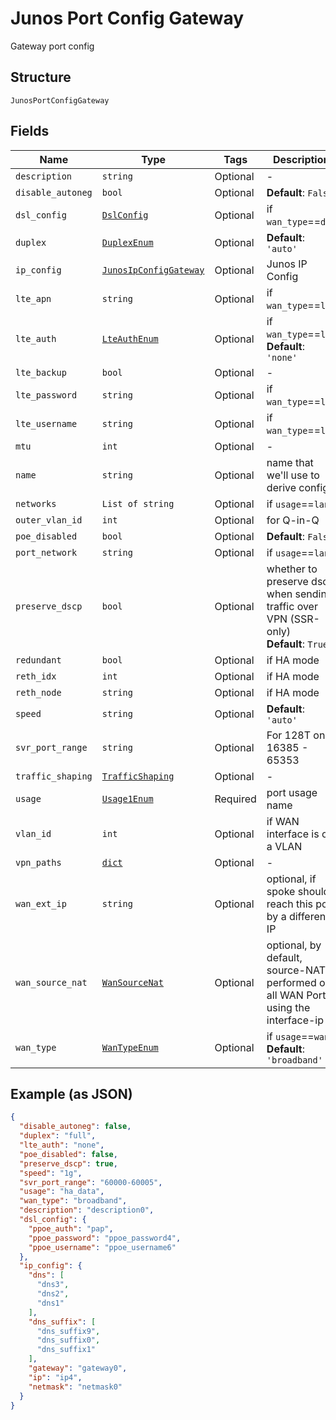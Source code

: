 
# Junos Port Config Gateway

Gateway port config

## Structure

`JunosPortConfigGateway`

## Fields

| Name | Type | Tags | Description |
|  --- | --- | --- | --- |
| `description` | `string` | Optional | - |
| `disable_autoneg` | `bool` | Optional | **Default**: `False` |
| `dsl_config` | [`DslConfig`](../../doc/models/dsl-config.md) | Optional | if `wan_type`==`dsl` |
| `duplex` | [`DuplexEnum`](../../doc/models/duplex-enum.md) | Optional | **Default**: `'auto'` |
| `ip_config` | [`JunosIpConfigGateway`](../../doc/models/junos-ip-config-gateway.md) | Optional | Junos IP Config |
| `lte_apn` | `string` | Optional | if `wan_type`==`lte` |
| `lte_auth` | [`LteAuthEnum`](../../doc/models/lte-auth-enum.md) | Optional | if `wan_type`==`lte`<br>**Default**: `'none'` |
| `lte_backup` | `bool` | Optional | - |
| `lte_password` | `string` | Optional | if `wan_type`==`lte` |
| `lte_username` | `string` | Optional | if `wan_type`==`lte` |
| `mtu` | `int` | Optional | - |
| `name` | `string` | Optional | name that we'll use to derive config |
| `networks` | `List of string` | Optional | if `usage`==`lan` |
| `outer_vlan_id` | `int` | Optional | for Q-in-Q |
| `poe_disabled` | `bool` | Optional | **Default**: `False` |
| `port_network` | `string` | Optional | if `usage`==`lan` |
| `preserve_dscp` | `bool` | Optional | whether to preserve dscp when sending traffic over VPN (SSR-only)<br>**Default**: `True` |
| `redundant` | `bool` | Optional | if HA mode |
| `reth_idx` | `int` | Optional | if HA mode |
| `reth_node` | `string` | Optional | if HA mode |
| `speed` | `string` | Optional | **Default**: `'auto'` |
| `svr_port_range` | `string` | Optional | For 128T only, 16385 - 65353 |
| `traffic_shaping` | [`TrafficShaping`](../../doc/models/traffic-shaping.md) | Optional | - |
| `usage` | [`Usage1Enum`](../../doc/models/usage-1-enum.md) | Required | port usage name |
| `vlan_id` | `int` | Optional | if WAN interface is on a VLAN |
| `vpn_paths` | [`dict`](../../doc/models/vpn-paths.md) | Optional | - |
| `wan_ext_ip` | `string` | Optional | optional, if spoke should reach this port by a different IP |
| `wan_source_nat` | [`WanSourceNat`](../../doc/models/wan-source-nat.md) | Optional | optional, by default, source-NAT is performed on all WAN Ports using the interface-ip |
| `wan_type` | [`WanTypeEnum`](../../doc/models/wan-type-enum.md) | Optional | if `usage`==`wan`<br>**Default**: `'broadband'` |

## Example (as JSON)

```json
{
  "disable_autoneg": false,
  "duplex": "full",
  "lte_auth": "none",
  "poe_disabled": false,
  "preserve_dscp": true,
  "speed": "1g",
  "svr_port_range": "60000-60005",
  "usage": "ha_data",
  "wan_type": "broadband",
  "description": "description0",
  "dsl_config": {
    "ppoe_auth": "pap",
    "ppoe_password": "ppoe_password4",
    "ppoe_username": "ppoe_username6"
  },
  "ip_config": {
    "dns": [
      "dns3",
      "dns2",
      "dns1"
    ],
    "dns_suffix": [
      "dns_suffix9",
      "dns_suffix0",
      "dns_suffix1"
    ],
    "gateway": "gateway0",
    "ip": "ip4",
    "netmask": "netmask0"
  }
}
```

